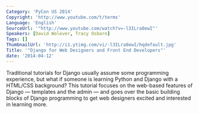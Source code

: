 ```yaml
---
Category: 'PyCon US 2014'
Copyright: 'http://www.youtube.com/t/terms'
Language: 'English'
SourceUrl: '"http://www.youtube.com/watch?v=-l3ILra8ewI"'
Speakers: [David Wolever, Tracy Osborn]
Tags: []
ThumbnailUrl: 'http://i1.ytimg.com/vi/-l3ILra8ewI/hqdefault.jpg'
Title: '"Django for Web Designers and Front End Developers"'
date: '2014-04-12'
---
```

Traditional tutorials for Django usually assume some programming experience, but what if someone is learning Python and Django with a HTML/CSS background? This tutorial focuses on the web-based features of Django — templates and the admin — and goes over the basic building blocks of Django programming to get web designers excited and interested in learning more.